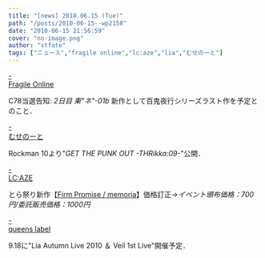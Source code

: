 ```yaml
---
title: "[news] 2010.06.15 (Tue)"
path: "/posts/2010-06-15--wp2158"
date: "2010-06-15 21:56:59"
cover: "no-image.png"
author: "stfate"
tags: ["ニュース","fragile online","lc:aze","lia","むせのーと"]
---
```


<style type="text/css">
<!--
p {white-space: pre-wrap};
-->
</style>

<a class="topics" href="http://www.shinsekai.co.uk/fragile/" target="_blank">- Fragile Online</a>
<div class="news">C78当選告知: <em>2日目 東"ネ"-01b</em>
新作として百鬼夜行シリーズラスト作を予定とのこと．</div>

<a class="topics" href="http://musenote.blog10.fc2.com/" target="_blank">- むせのーと</a>
<div class="news">Rockman 10より"<em>GET THE PUNK OUT -THRikka:09-</em>"公開．</div>

<a class="topics" href="http://r-lmina.sakura.ne.jp/" target="_blank">- LC:AZE</a>
<div class="news">とら祭り新作【<a href="http://www.lcaze.com/firm_promise/" target="_blank">Firm Promise / memoria</a>】価格訂正-><em>イベント頒布価格：700円/委託販売価格：1000円</em></div>

<a class="topics" href="http://www.queenslabel.product.co.jp/" target="_blank">- queens label</a>
<div class="news">9.18に"Lia Autumn Live 2010 ＆ Veil 1st Live"開催予定．</div>